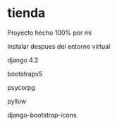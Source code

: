 # tienda

Proyecto hecho 100% por mi 

Instalar despues del entorno virtual


django 4.2

bootstrapv5

psycorpg

pyllow

django-bootstrap-icons

